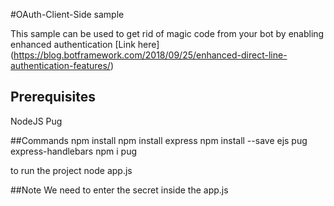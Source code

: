#OAuth-Client-Side sample

This sample can be used to get rid of magic code from your bot by enabling enhanced authentication
[Link here] (https://blog.botframework.com/2018/09/25/enhanced-direct-line-authentication-features/)


## Prerequisites
NodeJS 
Pug 

##Commands
npm install 
npm install express
npm install --save ejs pug express-handlebars
npm i pug

to run the project 
node app.js

##Note
We need to enter the secret inside the app.js

